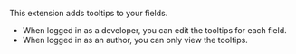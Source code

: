 This extension adds tooltips to your fields.

- When logged in as a developer, you can edit the tooltips for each field.
- When logged in as an author, you can only view the tooltips.